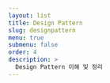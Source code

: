 ```yaml
---
layout: list
title: Design Pattern
slug: designpattern
menu: true
submenu: false
order: 4
description: >
  Design Pattern 이해 및 정리
---
```

